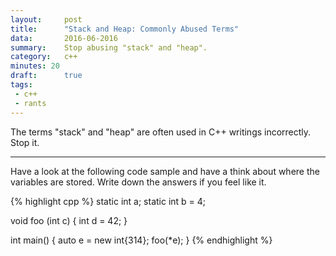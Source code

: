 ```yaml
---
layout:     post
title:      "Stack and Heap: Commonly Abused Terms"
data:       2016-06-2016
summary:    Stop abusing "stack" and "heap".
category:   c++
minutes: 20
draft:      true
tags:
 - c++
 - rants
---
```


The terms "stack" and "heap" are often used in C++ writings incorrectly. Stop it.

-----------

Have a look at the following code sample and have a think about where the variables are stored. Write down the answers if you feel like it.

{% highlight cpp %}
static int a;
static int b = 4;

void foo (int c) {
	int d = 42;
}

int main() {
	auto e = new int{314};
	foo(*e);
}
{% endhighlight %}